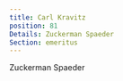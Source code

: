 ```yaml
---
title: Carl Kravitz
position: 81
Details: Zuckerman Spaeder
Section: emeritus
---
```


Zuckerman Spaeder